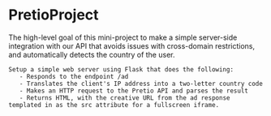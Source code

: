 # PretioProject
The high-level goal of this mini-project to make a simple server-side integration with our API that avoids issues with cross-domain restrictions, and automatically detects the country of the user.

    Setup a simple web server using Flask that does the following:
       - Responds to the endpoint /ad
       - Translates the client's IP address into a two-letter country code
       - Makes an HTTP request to the Pretio API and parses the result
       - Returns HTML, with the creative URL from the ad response templated in as the src attribute for a fullscreen iframe.

